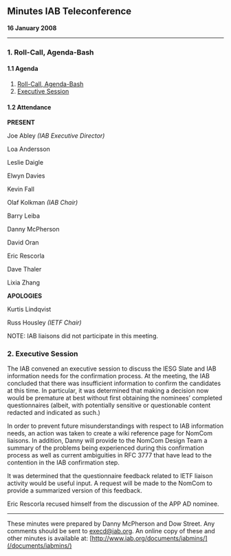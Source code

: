 
Minutes
IAB Teleconference
--------------------------


**16 January 2008**




---


### 1. Roll-Call, Agenda-Bash


#### 1.1 Agenda


1. [Roll-Call, Agenda-Bash](#1)
2. [Executive Session](#2)


#### 1.2 Attendance


**PRESENT**  

Joe Abley *(IAB Executive Director)*  

Loa Andersson  
   

Leslie Daigle  

Elwyn Davies  

Kevin Fall  
   

Olaf Kolkman *(IAB Chair)*  
   

Barry Leiba  
   

Danny McPherson  

David Oran  
   

Eric Rescorla  
   

Dave Thaler  
   

Lixia Zhang  




**APOLOGIES**  

Kurtis Lindqvist  
   

Russ Housley *(IETF Chair)*  




NOTE: IAB liaisons did not participate in this meeting.


### 2. Executive Session


The IAB convened an executive session to discuss the IESG Slate and IAB information needs for the confirmation process. At the meeting, the IAB concluded that there was insufficient information to confirm the candidates at this time. In particular, it was determined that making a decision now would be premature at best without first obtaining the nominees’ completed questionnaires (albeit, with potentially sensitive or questionable content redacted and indicated as such.)


In order to prevent future misunderstandings with respect to IAB information needs, an action was taken to create a wiki reference page for NomCom liaisons. In addition, Danny will provide to the NomCom Design Team a summary of the problems being experienced during this confirmation process as well as current ambiguities in RFC 3777 that have lead to the contention in the IAB confirmation step.


It was determined that the questionnaire feedback related to IETF liaison activity would be useful input. A request will be made to the NomCom to provide a summarized version of this feedback.


Eric Rescorla recused himself from the discussion of the APP AD nominee.




---


These minutes were prepared by Danny McPherson and Dow Street. Any comments should be sent to [execd@iab.org](mailto:execd@iab.org). An online copy of these and other minutes is available at: [http://www.iab.org/documents/iabmins/](/documents/iabmins/)


